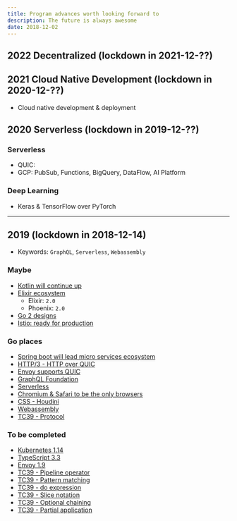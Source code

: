 ```yaml
---
title: Program advances worth looking forward to
description: The future is always awesome
date: 2018-12-02
---
```


## 2022 Decentralized (lockdown in 2021-12-??)

## 2021 Cloud Native Development (lockdown in 2020-12-??)

* Cloud native development & deployment

## 2020 Serverless (lockdown in 2019-12-??)

### Serverless

* QUIC:
* GCP: PubSub, Functions, BigQuery, DataFlow, AI Platform

### Deep Learning

* Keras & TensorFlow over PyTorch

------------------

## 2019 (lockdown in 2018-12-14)

* Keywords: `GraphQL`, `Serverless`, `Webassembly`

### Maybe

* [Kotlin will continue up](https://kotlinlang.org)
* [Elixir ecosystem](https://hexdocs.pm)
  - Elixir: `2.0`
  - Phoenix: `2.0`
* [Go 2 designs](https://golang.org/s/go2designs)
* [Istio: ready for production](https://istio.io/about/feature-stages)

### Go places

* [Spring boot will lead micro services ecosystem](https://spring.io)
* [HTTP/3 - HTTP over QUIC](https://tools.ietf.org/html/draft-ietf-quic-http-16)
* [Envoy supports QUIC](https://github.com/envoyproxy/envoy/projects/2)
* [GraphQL Foundation](https://gql.foundation)
* [Serverless](https://github.com/cncf/wg-serverless)
* [Chromium & Safari to be the only browsers](https://github.com/MicrosoftEdge/MSEdge)
* [CSS - Houdini](https://ishoudinireadyyet.com)
* [Webassembly](https://webassembly.org)
* [TC39 - Protocol](https://github.com/michaelficarra/proposal-first-class-protocols)

### To be completed

* [Kubernetes 1.14](https://github.com/kubernetes/kubernetes/milestone/41)
* [TypeScript 3.3](https://github.com/Microsoft/TypeScript/milestone/79)
* [Envoy 1.9](https://github.com/envoyproxy/envoy/milestone/8)
* [TC39 - Pipeline operator](https://github.com/tc39/proposal-pipeline-operator)
* [TC39 - Pattern matching](https://github.com/tc39/proposal-pattern-matching)
* [TC39 - do expression](https://github.com/tc39/proposal-do-expressions)
* [TC39 - Slice notation](https://github.com/tc39/proposal-slice-notation)
* [TC39 - Optional chaining](https://github.com/tc39/proposal-optional-chaining)
* [TC39 - Partial application](https://github.com/tc39/proposal-partial-application)
